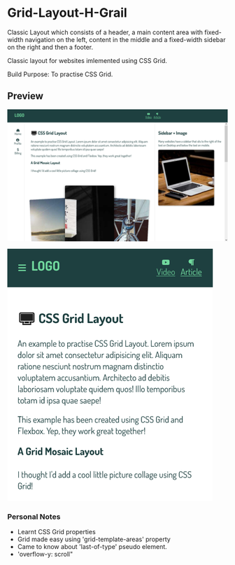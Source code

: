 # Grid-Layout-H-Grail

Classic Layout which consists of a header, a main content area with fixed-width navigation on the left, content in the middle and a fixed-width sidebar on the right and then a footer.

Classic layout for websites imlemented using CSS Grid.

Build Purpose: To practise CSS Grid.

## Preview

![Desktop Preview](img/desktop-preview.png)

![Mobile Preview](img/mobile-preview.png)

### Personal Notes

- Learnt CSS Grid properties
- Grid made easy using 'grid-template-areas' property
- Came to know about 'last-of-type' pseudo element.
- 'overflow-y: scroll"

